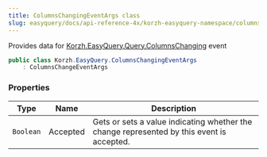 ```yaml
---
title: ColumnsChangingEventArgs class
slug: easyquery/docs/api-reference-4x/korzh-easyquery-namespace/columnschangingeventargs-class
---
```



Provides data for [Korzh.EasyQuery.Query.ColumnsChanging](/api-reference-4x/korzh-easyquery-namespace/query-class) event
```csharp
public class Korzh.EasyQuery.ColumnsChangingEventArgs
    : ColumnsChangeEventArgs

```

### Properties

| Type | Name | Description | 
| --- | --- | --- | 
| `Boolean` | Accepted | Gets or sets a value indicating whether the change represented by this event is accepted. |